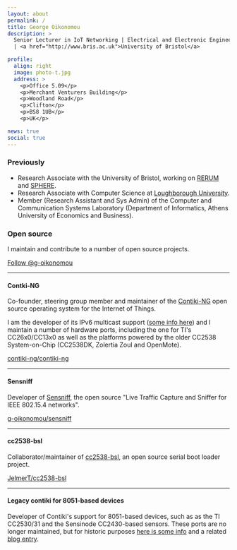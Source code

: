 ```yaml
---
layout: about
permalink: /
title: George Oikonomou
description: >
  Senior Lecturer in IoT Networking | Electrical and Electronic Engineering
  | <a href="http://www.bris.ac.uk">University of Bristol</a>

profile:
  align: right
  image: photo-t.jpg
  address: >
    <p>Office 5.09</p>
    <p>Merchant Venturers Building</p>
    <p>Woodland Road</p>
    <p>Clifton</p>
    <p>BS8 1UB</p>
    <p>UK</p>

news: true
social: true
---
```




### Previously

* Research Associate with the University of Bristol, working on
  [RERUM](https://ict-rerum.eu) and [SPHERE](http://irc-sphere.ac.uk).
* Research Associate with Computer Science at
    [Loughborough University](http://www.lboro.ac.uk).
* Member (Research Assistant and Sys Admin) of the Computer and Communication
  Systems Laboratory (Department of Informatics, Athens University of Economics
  and Business).

### Open source
I maintain and contribute to a number of open source projects.

<a class="github-button" href="https://github.com/g-oikonomou"
   data-show-count="true"
   aria-label="Follow @g-oikonomou on GitHub">Follow @g-oikonomou</a>

---

#### Contki-NG
Co-founder, steering group member and maintainer of the
[Contiki-NG](http://www.contiki-ng.org) open source operating system for the
Internet of Things.

I am the developer of its IPv6 multicast support
([some info here](http://blog.spd.gr/2012/04/multicast-support-for-6lowpans-with.html))
and I maintain a number of hardware ports, including the one for TI's
CC26x0/CC13x0 as well as the platforms powered by the older CC2538 System-on-Chip
(CC2538DK, Zolertia Zoul and OpenMote).

<a class="github-button" href="https://github.com/contiki-ng/contiki-ng"
   data-icon="octicon-star" data-show-count="true"
   aria-label="Star contiki-ng/contiki-ng on GitHub">contiki-ng/contiki-ng</a>

---

#### Sensniff
Developer of [Sensniff](https://github.com/g-oikonomou/sensniff), the
open source "Live Traffic Capture and Sniffer for IEEE 802.15.4 networks".

<a class="github-button" href="https://github.com/g-oikonomou/sensniff"
   data-icon="octicon-star" data-show-count="true"
   aria-label="Star g-oikonomou/sensniff on GitHub">g-oikonomou/sensniff</a>

---

#### cc2538-bsl
Collaborator/maintainer of [cc2538-bsl](https://github.com/JelmerT/cc2538-bsl),
an open source serial boot loader project.

<a class="github-button" href="https://github.com/JelmerT/cc2538-bsl"
   data-icon="octicon-star" data-show-count="true"
   aria-label="Star JelmerT/cc2538-bsl on GitHub">JelmerT/cc2538-bsl</a>

---

#### Legacy contiki for 8051-based devices
Developer of Contiki's support for 8051-based devices, such as as the TI
CC2530/31 and the Sensinode CC2430-based sensors. These ports are no longer
maintained, but for historic purposes
[here is some info](github.com/contiki-os/contiki/wiki/8051-Based-Platforms)
and a related
[blog entry](href="http://blog.spd.gr/2011/12/contiki-for-cc2530-with-uipv6rpl.html).
